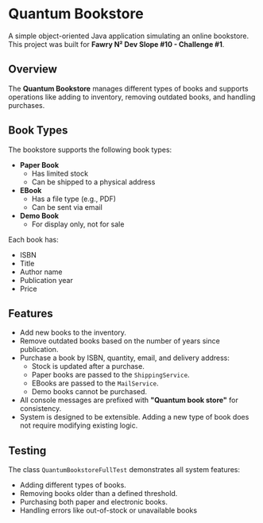 # Quantum Bookstore

A simple object-oriented Java application simulating an online bookstore. This project was built for **Fawry N² Dev Slope #10 - Challenge #1**.

##  Overview

The **Quantum Bookstore** manages different types of books and supports operations like adding to inventory, removing outdated books, and handling purchases.

##  Book Types

The bookstore supports the following book types:

- **Paper Book**
  - Has limited stock
  - Can be shipped to a physical address
- **EBook**
  - Has a file type (e.g., PDF)
  - Can be sent via email
- **Demo Book**
  - For display only, not for sale

Each book has:
- ISBN
- Title
- Author name
- Publication year
- Price

##  Features

- Add new books to the inventory.
- Remove outdated books based on the number of years since publication.
- Purchase a book by ISBN, quantity, email, and delivery address:
  - Stock is updated after a purchase.
  - Paper books are passed to the `ShippingService`.
  - EBooks are passed to the `MailService`.
  - Demo books cannot be purchased.
- All console messages are prefixed with **"Quantum book store"** for consistency.
- System is designed to be extensible. Adding a new type of book does not require modifying existing logic.

##  Testing

The class `QuantumBookstoreFullTest` demonstrates all system features:
- Adding different types of books.
- Removing books older than a defined threshold.
- Purchasing both paper and electronic books.
- Handling errors like out-of-stock or unavailable books
